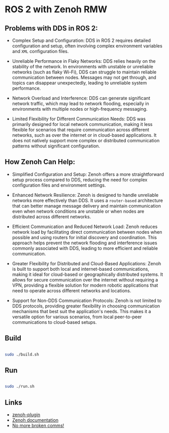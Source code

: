 # ROS 2 with Zenoh RMW


## Problems with DDS in ROS 2:
 - Complex Setup and Configuration: DDS in ROS 2 requires detailed configuration and setup, often involving complex environment variables and ```XML``` configuration files.
 
- Unreliable Performance in Flaky Networks: DDS relies heavily on the stability of the network. In environments with unstable or unreliable networks (such as flaky Wi-Fi), DDS can struggle to maintain reliable communication between nodes. Messages may not get through, and topics can disappear unexpectedly, leading to unreliable system performance.

- Network Overload and Interference: DDS can generate significant network traffic, which may lead to network flooding, especially in environments with multiple nodes or high-frequency messaging. 

- Limited Flexibility for Different Communication Needs: DDS was primarily designed for local network communication, making it less flexible for scenarios that require communication across different networks, such as over the internet or in cloud-based applications. It does not natively support more complex or distributed communication patterns without significant configuration.

## How Zenoh Can Help:

- Simplified Configuration and Setup: Zenoh offers a more straightforward setup process compared to DDS, reducing the need for complex configuration files and environment settings.

- Enhanced Network Resilience: Zenoh is designed to handle unreliable networks more effectively than DDS. It uses a ```router-based``` architecture that can better manage message delivery and maintain communication even when network conditions are unstable or when nodes are distributed across different networks.

- Efficient Communication and Reduced Network Load: Zenoh reduces network load by facilitating direct communication between nodes when possible and using routers for initial discovery and coordination. This approach helps prevent the network flooding and interference issues commonly associated with DDS, leading to more efficient and reliable communication.

 - Greater Flexibility for Distributed and Cloud-Based Applications: Zenoh is built to support both local and internet-based communications, making it ideal for cloud-based or geographically distributed systems. It allows for secure communication over the internet without requiring a VPN, providing a flexible solution for modern robotic applications that need to operate across different networks and locations.

 - Support for Non-DDS Communication Protocols: Zenoh is not limited to DDS protocols, providing greater flexibility in choosing communication mechanisms that best suit the application's needs. This makes it a versatile option for various scenarios, from local peer-to-peer communications to cloud-based setups.


## Build

```bash

sudo ./build.sh

```


## Run

```bash

sudo ./run.sh

```

## Links

- [zenoh-plugin](https://github.com/eclipse-zenoh/zenoh-plugin-ros2dds)
- [Zenoh documentation](https://zenoh.io/)
- [No more broken comms!](https://www.youtube.com/watch?v=fS0_rbQ6KKA&t=2s)
